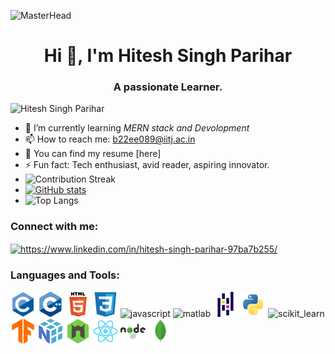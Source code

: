 ![MasterHead](https://user-images.githubusercontent.com/74038190/241765440-80728820-e06b-4f96-9c9e-9df46f0cc0a5.gif)
<h1 align="center">Hi 👋, I'm Hitesh Singh Parihar</h1>
<h3 align="center">A passionate Learner.</h3>

<p align="left"> <img src="https://komarev.com/ghpvc/?username=manishgaurav834&label=Profile%20views&color=0e75b6&style=flat" alt="Hitesh Singh Parihar" /> </p>


- 🌱 I’m currently learning *MERN stack and Devolopment*
- 📫 How to reach me: [b22ee089@iitj.ac.in](mailto:b22ee089@iitj.ac.in)
- 📄 You can find my resume [here]
- ⚡ Fun fact: Tech enthusiast, avid reader,  aspiring innovator.
- ![Contribution Streak](https://github-readme-streak-stats.herokuapp.com/?user=HiteshSinghParihar7&theme=dark)
- [![GitHub stats](https://github-readme-stats.vercel.app/api?username=HiteshSinghParihar7)](https://github.com/HiteshSinghParihar7/github-readme-stats)
- ![Top Langs](https://github-readme-stats.vercel.app/api/top-langs/?username=HiteshSinghParihar7&layout=compact)


<h3 align="left">Connect with me:</h3>
<p align="left">
  <a href="https://www.linkedin.com/in/hitesh-singh-parihar-97ba7b255/" target="_blank"><img align="center" src="https://raw.githubusercontent.com/rahuldkjain/github-profile-readme-generator/master/src/images/icons/Social/linked-in-alt.svg" alt="https://www.linkedin.com/in/hitesh-singh-parihar-97ba7b255/" height="35" width="45" /></a>
</p>

<h3 align="left">Languages and Tools:</h3>
<p align="left">
  <img src="https://raw.githubusercontent.com/devicons/devicon/master/icons/c/c-original.svg" alt="c" width="40" height="40"/>
  <img src="https://raw.githubusercontent.com/devicons/devicon/master/icons/cplusplus/cplusplus-original.svg" alt="cplusplus" width="40" height="40"/>
  <img src="https://raw.githubusercontent.com/devicons/devicon/master/icons/html5/html5-original-wordmark.svg" alt="html5" width="40" height="40"/>
  <img src="https://github.com/devicons/devicon/blob/master/icons/css3/css3-original.svg" alt="css3" width="40" height="40"/>
  <img src="https://upload.wikimedia.org/wikipedia/commons/6/6a/JavaScript-logo.png" alt="javascript" width="40" height="40"/>
  <img src="https://upload.wikimedia.org/wikipedia/commons/2/21/Matlab_Logo.png" alt="matlab" width="40" height="40"/>
  <img src="https://raw.githubusercontent.com/devicons/devicon/2ae2a900d2f041da66e950e4d48052658d850630/icons/pandas/pandas-original.svg" alt="pandas" width="40" height="40"/>
  <img src="https://raw.githubusercontent.com/devicons/devicon/master/icons/python/python-original.svg" alt="python" width="40" height="40"/>
  <img src="https://upload.wikimedia.org/wikipedia/commons/0/05/Scikit_learn_logo_small.svg" alt="scikit_learn" width="40" height="40"/>
  <img src="https://raw.githubusercontent.com/devicons/devicon/master/icons/tensorflow/tensorflow-original.svg" alt="tensorflow" width="40" height="40"/>
  <img src="https://raw.githubusercontent.com/devicons/devicon/master/icons/numpy/numpy-original.svg" alt="numpy" width="40" height="40"/>
  <img src="https://github.com/devicons/devicon/blob/master/icons/nodemon/nodemon-original.svg" alt="nodemon" width="40" height="40"/>
   <img src="https://github.com/devicons/devicon/blob/master/icons/react/react-original.svg" alt="reactJS" width="40" height="40"/>
  <img src="https://github.com/devicons/devicon/blob/master/icons/nodejs/nodejs-original-wordmark.svg" alt="nodeJS" width="40" height="40"/>
  <img src="https://github.com/devicons/devicon/blob/master/icons/mongodb/mongodb-original.svg" alt="mongodb" width="40" height="40"/>
  
